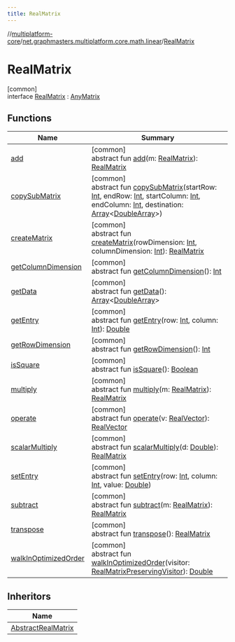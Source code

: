 ```yaml
---
title: RealMatrix
---
```

//[multiplatform-core](../../../index.html)/[net.graphmasters.multiplatform.core.math.linear](../index.html)/[RealMatrix](index.html)



# RealMatrix



[common]\
interface [RealMatrix](index.html) : [AnyMatrix](../-any-matrix/index.html)



## Functions


| Name | Summary |
|---|---|
| [add](add.html) | [common]<br>abstract fun [add](add.html)(m: [RealMatrix](index.html)): [RealMatrix](index.html) |
| [copySubMatrix](copy-sub-matrix.html) | [common]<br>abstract fun [copySubMatrix](copy-sub-matrix.html)(startRow: [Int](https://kotlinlang.org/api/latest/jvm/stdlib/kotlin/-int/index.html), endRow: [Int](https://kotlinlang.org/api/latest/jvm/stdlib/kotlin/-int/index.html), startColumn: [Int](https://kotlinlang.org/api/latest/jvm/stdlib/kotlin/-int/index.html), endColumn: [Int](https://kotlinlang.org/api/latest/jvm/stdlib/kotlin/-int/index.html), destination: [Array](https://kotlinlang.org/api/latest/jvm/stdlib/kotlin/-array/index.html)&lt;[DoubleArray](https://kotlinlang.org/api/latest/jvm/stdlib/kotlin/-double-array/index.html)&gt;) |
| [createMatrix](create-matrix.html) | [common]<br>abstract fun [createMatrix](create-matrix.html)(rowDimension: [Int](https://kotlinlang.org/api/latest/jvm/stdlib/kotlin/-int/index.html), columnDimension: [Int](https://kotlinlang.org/api/latest/jvm/stdlib/kotlin/-int/index.html)): [RealMatrix](index.html) |
| [getColumnDimension](../-any-matrix/get-column-dimension.html) | [common]<br>abstract fun [getColumnDimension](../-any-matrix/get-column-dimension.html)(): [Int](https://kotlinlang.org/api/latest/jvm/stdlib/kotlin/-int/index.html) |
| [getData](get-data.html) | [common]<br>abstract fun [getData](get-data.html)(): [Array](https://kotlinlang.org/api/latest/jvm/stdlib/kotlin/-array/index.html)&lt;[DoubleArray](https://kotlinlang.org/api/latest/jvm/stdlib/kotlin/-double-array/index.html)&gt; |
| [getEntry](get-entry.html) | [common]<br>abstract fun [getEntry](get-entry.html)(row: [Int](https://kotlinlang.org/api/latest/jvm/stdlib/kotlin/-int/index.html), column: [Int](https://kotlinlang.org/api/latest/jvm/stdlib/kotlin/-int/index.html)): [Double](https://kotlinlang.org/api/latest/jvm/stdlib/kotlin/-double/index.html) |
| [getRowDimension](../-any-matrix/get-row-dimension.html) | [common]<br>abstract fun [getRowDimension](../-any-matrix/get-row-dimension.html)(): [Int](https://kotlinlang.org/api/latest/jvm/stdlib/kotlin/-int/index.html) |
| [isSquare](../-any-matrix/is-square.html) | [common]<br>abstract fun [isSquare](../-any-matrix/is-square.html)(): [Boolean](https://kotlinlang.org/api/latest/jvm/stdlib/kotlin/-boolean/index.html) |
| [multiply](multiply.html) | [common]<br>abstract fun [multiply](multiply.html)(m: [RealMatrix](index.html)): [RealMatrix](index.html) |
| [operate](operate.html) | [common]<br>abstract fun [operate](operate.html)(v: [RealVector](../-real-vector/index.html)): [RealVector](../-real-vector/index.html) |
| [scalarMultiply](scalar-multiply.html) | [common]<br>abstract fun [scalarMultiply](scalar-multiply.html)(d: [Double](https://kotlinlang.org/api/latest/jvm/stdlib/kotlin/-double/index.html)): [RealMatrix](index.html) |
| [setEntry](set-entry.html) | [common]<br>abstract fun [setEntry](set-entry.html)(row: [Int](https://kotlinlang.org/api/latest/jvm/stdlib/kotlin/-int/index.html), column: [Int](https://kotlinlang.org/api/latest/jvm/stdlib/kotlin/-int/index.html), value: [Double](https://kotlinlang.org/api/latest/jvm/stdlib/kotlin/-double/index.html)) |
| [subtract](subtract.html) | [common]<br>abstract fun [subtract](subtract.html)(m: [RealMatrix](index.html)): [RealMatrix](index.html) |
| [transpose](transpose.html) | [common]<br>abstract fun [transpose](transpose.html)(): [RealMatrix](index.html) |
| [walkInOptimizedOrder](walk-in-optimized-order.html) | [common]<br>abstract fun [walkInOptimizedOrder](walk-in-optimized-order.html)(visitor: [RealMatrixPreservingVisitor](../-real-matrix-preserving-visitor/index.html)): [Double](https://kotlinlang.org/api/latest/jvm/stdlib/kotlin/-double/index.html) |


## Inheritors


| Name |
|---|
| [AbstractRealMatrix](../-abstract-real-matrix/index.html) |


